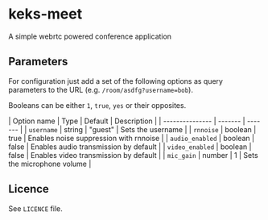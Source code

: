 # keks-meet

A simple webrtc powered conference application

## Parameters

For configuration just add a set of the following options as query parameters to the URL (e.g. `/room/asdfg?username=bob`).

Booleans can be either `1`, `true`, `yes` or their opposites.

| Option name     | Type    | Default | Description                            |
| --------------- | ------- | ------- |
| `username`      | string  | "guest" | Sets the username                      |
| `rnnoise`       | boolean | true    | Enables noise suppression with rnnoise |
| `audio_enabled` | boolean | false   | Enables audio transmission by default  |
| `video_enabled` | boolean | false   | Enables video transmission by default  |
| `mic_gain`      | number  | 1       | Sets the microphone volume             |

## Licence

See `LICENCE` file.
